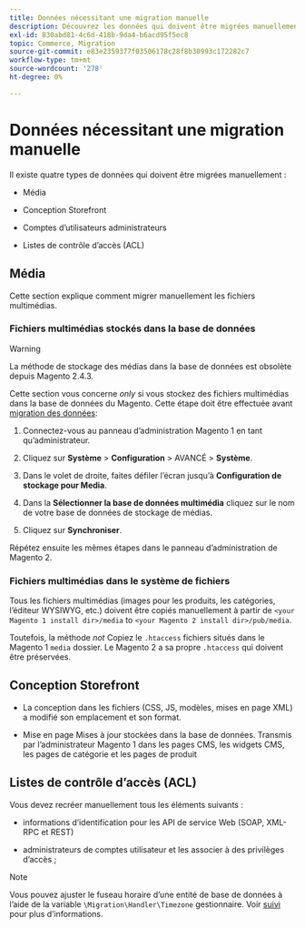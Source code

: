 ```yaml
---
title: Données nécessitant une migration manuelle
description: Découvrez les données qui doivent être migrées manuellement au cours d’une migration de données Magento 1 vers Magento 2 et comment procéder.
exl-id: 830abd81-4c6d-418b-9da4-b6acd95f5ec8
topic: Commerce, Migration
source-git-commit: e83e2359377f03506178c28f8b30993c172282c7
workflow-type: tm+mt
source-wordcount: '278'
ht-degree: 0%

---
```


# Données nécessitant une migration manuelle

Il existe quatre types de données qui doivent être migrées manuellement :

* Média

* Conception Storefront

* Comptes d’utilisateurs administrateurs

* Listes de contrôle d’accès (ACL)

## Média

Cette section explique comment migrer manuellement les fichiers multimédias.

### Fichiers multimédias stockés dans la base de données

>[!WARNING]
>
>La méthode de stockage des médias dans la base de données est obsolète depuis Magento 2.4.3.


Cette section vous concerne *only* si vous stockez des fichiers multimédias dans la base de données du Magento. Cette étape doit être effectuée avant [migration des données](data.md):

1. Connectez-vous au panneau d’administration Magento 1 en tant qu’administrateur.

1. Cliquez sur **Système** > **Configuration** > AVANCÉ > **Système**.

1. Dans le volet de droite, faites défiler l’écran jusqu’à **Configuration de stockage pour Media**.

1. Dans la **Sélectionner la base de données multimédia** cliquez sur le nom de votre base de données de stockage de médias.

1. Cliquez sur **Synchroniser**.

Répétez ensuite les mêmes étapes dans le panneau d’administration de Magento 2.

### Fichiers multimédias dans le système de fichiers

Tous les fichiers multimédias (images pour les produits, les catégories, l’éditeur WYSIWYG, etc.) doivent être copiés manuellement à partir de `<your Magento 1 install dir>/media` to `<your Magento 2 install dir>/pub/media`.

Toutefois, la méthode *not* Copiez le `.htaccess` fichiers situés dans le Magento 1 `media` dossier. Le Magento 2 a sa propre `.htaccess` qui doivent être préservées.

## Conception Storefront

* La conception dans les fichiers (CSS, JS, modèles, mises en page XML) a modifié son emplacement et son format.

* Mise en page Mises à jour stockées dans la base de données. Transmis par l’administrateur Magento 1 dans les pages CMS, les widgets CMS, les pages de catégorie et les pages de produit

## Listes de contrôle d’accès (ACL)

Vous devez recréer manuellement tous les éléments suivants :

* informations d’identification pour les API de service Web (SOAP, XML-RPC et REST)

* administrateurs de comptes utilisateur et les associer à des privilèges d’accès ;

>[!NOTE]
>
>Vous pouvez ajuster le fuseau horaire d’une entité de base de données à l’aide de la variable `\Migration\Handler\Timezone` gestionnaire. Voir [suivi](follow-up.md) pour plus d’informations.
